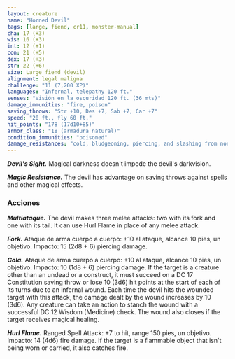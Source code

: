 ```yaml
---
layout: creature
name: "Horned Devil"
tags: [large, fiend, cr11, monster-manual]
cha: 17 (+3)
wis: 16 (+3)
int: 12 (+1)
con: 21 (+5)
dex: 17 (+3)
str: 22 (+6)
size: Large fiend (devil)
alignment: legal maligna
challenge: "11 (7,200 XP)"
languages: "Infernal, telepathy 120 ft."
senses: "Visión en la oscuridad 120 ft. (36 mts)"
damage_immunities: "fire, poison"
saving_throws: "Str +10, Des +7, Sab +7, Car +7"
speed: "20 ft., fly 60 ft."
hit_points: "178 (17d10+85)"
armor_class: "18 (armadura natural)"
condition_immunities: "poisoned"
damage_resistances: "cold, bludgeoning, piercing, and slashing from nonmagical weapons that aren't silvered"
---
```


***Devil's Sight.*** Magical darkness doesn't impede the devil's darkvision.

***Magic Resistance.*** The devil has advantage on saving throws against spells and other magical effects.

### Acciones

***Multiataque.*** The devil makes three melee attacks: two with its fork and one with its tail. It can use Hurl Flame in place of any melee attack.

***Fork.*** Ataque de arma cuerpo a cuerpo: +10 al ataque, alcance 10 pies, un objetivo. Impacto: 15 (2d8 + 6) piercing damage.

***Cola.*** Ataque de arma cuerpo a cuerpo: +10 al ataque, alcance 10 pies, un objetivo. Impacto: 10 (1d8 + 6) piercing damage. If the target is a creature other than an undead or a construct, it must succeed on a DC 17 Constitution saving throw or lose 10 (3d6) hit points at the start of each of its turns due to an infernal wound. Each time the devil hits the wounded target with this attack, the damage dealt by the wound increases by 10 (3d6). Any creature can take an action to stanch the wound with a successful DC 12 Wisdom (Medicine) check. The wound also closes if the target receives magical healing.

***Hurl Flame.*** Ranged Spell Attack: +7 to hit, range 150 pies, un objetivo. Impacto: 14 (4d6) fire damage. If the target is a flammable object that isn't being worn or carried, it also catches fire.